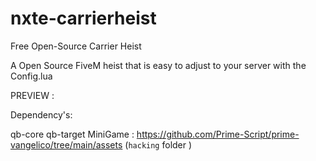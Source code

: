 # nxte-carrierheist
 Free Open-Source Carrier Heist

A Open Source FiveM heist that is easy to adjust to your server with the Config.lua

PREVIEW : 

Dependency's:

qb-core
qb-target
MiniGame : https://github.com/Prime-Script/prime-vangelico/tree/main/assets (`hacking` folder )
